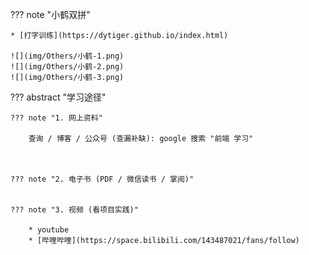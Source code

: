 
??? note "小鹤双拼"

    * [打字训练](https://dytiger.github.io/index.html)

    ![](img/Others/小鹤-1.png)
    ![](img/Others/小鹤-2.png)
    ![](img/Others/小鹤-3.png)

??? abstract "学习途径"

    ??? note "1. 网上资料"

        查询 / 博客 / 公众号 (查漏补缺): google 搜索 "前端 学习"



    ??? note "2. 电子书 (PDF / 微信读书 / 掌阅)"


    ??? note "3. 视频 (看项目实践)"

        * youtube
        * [哔哩哔哩](https://space.bilibili.com/143487021/fans/follow)


    


